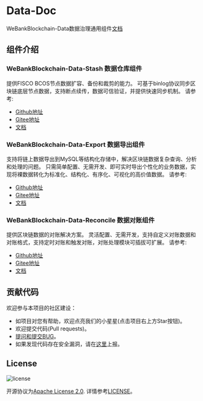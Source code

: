 # Data-Doc
WeBankBlockchain-Data数据治理通用组件[文档](https://data-doc.readthedocs.io/zh_CN/dev/index.html)

## 组件介绍
### **WeBankBlockchain-Data-Stash  数据仓库组件** 
提供FISCO BCOS节点数据扩容、备份和裁剪的能力。
可基于binlog协议同步区块链底层节点数据，支持断点续传，数据可信验证，并提供快速同步机制。
请参考:  
- [Github地址](https://github.com/WeBankBlockchain/Data-Stash)
- [Gitee地址](https://github.com/FISCO-BCOS/FISCO-BCOS)
- [文档](https://gitee.com/WeBankBlockchain/Data-Stash)

### **WeBankBlockchain-Data-Export  数据导出组件** 
支持将链上数据导出到MySQL等结构化存储中，解决区块链数据复杂查询、分析和处理的问题。
只需简单配置、无需开发、即可实时导出个性化的业务数据，实现将裸数据转化为标准化、结构化、有序化、可视化的高价值数据。
请参考:  
- [Github地址](https://github.com/WeBankBlockchain/Data-Export)
- [Gitee地址](https://github.com/FISCO-BCOS/FISCO-BCOS)
- [文档](https://gitee.com/WeBankBlockchain/Data-Export)
    
### **WeBankBlockchain-Data-Reconcile  数据对账组件**
提供区块链数据的对账解决方案。
灵活配置、无需开发，支持自定义对账数据和对账格式，支持定时对账和触发对账，对账处理模块可插拔可扩展。
请参考:  
- [Github地址](https://github.com/WeBankBlockchain/Data-Reconcile)
- [Gitee地址](https://github.com/FISCO-BCOS/FISCO-BCOS)
- [文档](https://gitee.com/WeBankBlockchain/Data-Reconcile)

## 贡献代码
欢迎参与本项目的社区建设：
- 如项目对您有帮助，欢迎点亮我们的小星星(点击项目右上方Star按钮)。
- 欢迎提交代码(Pull requests)。
- [提问和提交BUG](https://github.com/WeBankBlockchain/Data-Doc/issues)。
- 如果发现代码存在安全漏洞，请在[这里](https://security.webank.com)上报。


## License
![license](http://img.shields.io/badge/license-Apache%20v2-blue.svg)

开源协议为[Apache License 2.0](http://www.apache.org/licenses/). 详情参考[LICENSE](../LICENSE)。
